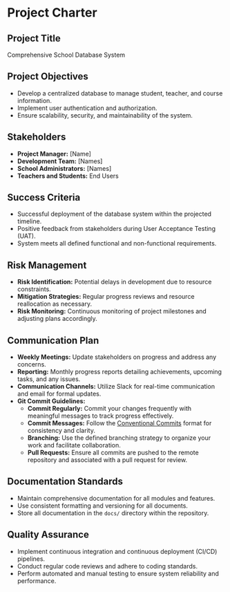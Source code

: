 # Project Charter

## Project Title
Comprehensive School Database System

## Project Objectives
- Develop a centralized database to manage student, teacher, and course information.
- Implement user authentication and authorization.
- Ensure scalability, security, and maintainability of the system.

## Stakeholders
- **Project Manager:** [Name]
- **Development Team:** [Names]
- **School Administrators:** [Names]
- **Teachers and Students:** End Users

## Success Criteria
- Successful deployment of the database system within the projected timeline.
- Positive feedback from stakeholders during User Acceptance Testing (UAT).
- System meets all defined functional and non-functional requirements.

## Risk Management
- **Risk Identification:** Potential delays in development due to resource constraints.
- **Mitigation Strategies:** Regular progress reviews and resource reallocation as necessary.
- **Risk Monitoring:** Continuous monitoring of project milestones and adjusting plans accordingly.

## Communication Plan
- **Weekly Meetings:** Update stakeholders on progress and address any concerns.
- **Reporting:** Monthly progress reports detailing achievements, upcoming tasks, and any issues.
- **Communication Channels:** Utilize Slack for real-time communication and email for formal updates.
- **Git Commit Guidelines:**
  - **Commit Regularly:** Commit your changes frequently with meaningful messages to track progress effectively.
  - **Commit Messages:** Follow the [Conventional Commits](https://www.conventionalcommits.org/) format for consistency and clarity.
  - **Branching:** Use the defined branching strategy to organize your work and facilitate collaboration.
  - **Pull Requests:** Ensure all commits are pushed to the remote repository and associated with a pull request for review.

## Documentation Standards
- Maintain comprehensive documentation for all modules and features.
- Use consistent formatting and versioning for all documents.
- Store all documentation in the `docs/` directory within the repository.

## Quality Assurance
- Implement continuous integration and continuous deployment (CI/CD) pipelines.
- Conduct regular code reviews and adhere to coding standards.
- Perform automated and manual testing to ensure system reliability and performance.